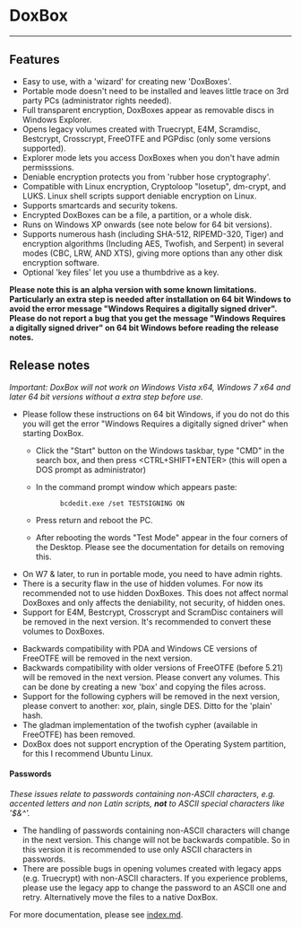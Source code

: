 # DoxBox
------------

##	Features

* Easy to use, with a 'wizard' for creating new 'DoxBoxes'.
* Portable mode doesn't need to be installed and leaves little trace on 3rd party PCs (administrator rights needed).
* Full transparent encryption, DoxBoxes appear as removable discs in Windows Explorer.
* Opens legacy volumes created with Truecrypt, E4M, Scramdisc, Bestcrypt, Crosscrypt, FreeOTFE and PGPdisc (only some versions supported).
* Explorer mode lets you access DoxBoxes when you don't have admin permisssions.
* Deniable encryption protects you from 'rubber hose cryptography'.
* Compatible with Linux encryption, Cryptoloop "losetup", dm-crypt, and LUKS. Linux shell scripts support deniable encryption on Linux.
* Supports smartcards and security tokens.
* Encrypted DoxBoxes can be a file, a partition, or a whole disk.
* Runs on Windows XP onwards (see note below for 64 bit versions).
* Supports numerous hash (including SHA-512, RIPEMD-320, Tiger) and encryption algorithms (Including AES, Twofish, and Serpent) in several modes (CBC, LRW, AND XTS), giving more options than any other disk encryption software.
* Optional 'key files' let you use a thumbdrive as a key.

**Please note this is an alpha version with some known limitations. Particularly an extra step is needed after installation on 64 bit Windows to avoid the error message "Windows Requires a digitally signed driver". Please do not report a bug that you get the message "Windows Requires a digitally signed driver" on 64 bit Windows before reading the release notes.**
	
## Release notes
*Important: DoxBox will not work on Windows Vista x64, Windows 7 x64 and later 64 bit versions without a extra step before use.*

* Please follow these instructions on 64 bit Windows, if you do not do this you will get the error "Windows Requires a digitally signed driver" when starting DoxBox.
	+ Click the "Start" button on the Windows taskbar, type "CMD" in the search box, and then press &lt;CTRL+SHIFT+ENTER&gt; (this will open a DOS prompt as administrator) 
	+ In the command prompt window which appears paste:
		
				bcdedit.exe /set TESTSIGNING ON	
	+ Press return and reboot the PC.  
	+ After rebooting the words "Test Mode" appear in the four corners of the Desktop. Please see the documentation for details on removing this.			
*	On W7 & later, to run in portable mode, you need to have admin rights.
*	There is a security flaw in the use of hidden volumes. For now its recommended not to use hidden DoxBoxes. This does not affect normal DoxBoxes and only affects the deniability, not security, of hidden ones.
*	Support for E4M, Bestcrypt, Crosscrypt and ScramDisc containers will be removed in the next version. It's recommended to convert these volumes to DoxBoxes.
<!-- *	Support for Truecrypt volumes will be removed at some point. It's recommended to convert these volumes to DoxBoxes. -->
*	Backwards compatibility with PDA and Windows CE versions of FreeOTFE will be removed in the next version.
*	Backwards compatibility with older versions of FreeOTFE (before 5.21) will be removed in the next version. Please convert any volumes. This can be done by creating a new 'box' and copying the files across.
*	Support for the following cyphers will be removed in the next version, please convert to another: xor, plain, single DES. Ditto for the 'plain' hash. 
*	The gladman implementation of the twofish cypher (available in FreeOTFE) has been removed.
*	DoxBox does not support encryption of the Operating System partition, for this I recommend Ubuntu Linux.

####	Passwords
*These issues relate to passwords containing non-ASCII characters, e.g. accented letters and non Latin scripts, **not** to ASCII special characters like '$&^'.*

*	The handling of passwords containing non-ASCII characters will change in the next version. This change will not be backwards compatible. So in this version it is recommended to use only ASCII characters in passwords.
*	There are possible bugs in opening volumes created with legacy apps (e.g. Truecrypt) with non-ASCII characters. If you experience problems, please use the legacy app to change the password to an ASCII one and retry. Alternatively move the files to a native DoxBox.

For more documentation, please see [index.md](docs/index.md).

